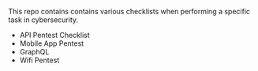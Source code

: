 This repo contains contains various checklists when performing a specific task in cybersecurity.

- API Pentest Checklist
- Mobile App Pentest
- GraphQL
- Wifi Pentest
